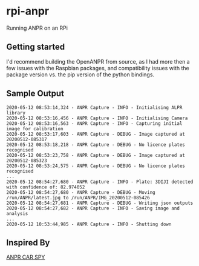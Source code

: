 # rpi-anpr
Running ANPR on an RPi

## Getting started
I'd recommend building the OpenANPR from source, as I had more then a few issues with the Raspbian packages, and compatibility issues with the package version vs. the pip version of the python bindings.


## Sample Output
```
2020-05-12 08:53:14,324 - ANPR Capture - INFO - Initialising ALPR library
2020-05-12 08:53:16,456 - ANPR Capture - INFO - Initialising Camera
2020-05-12 08:53:16,563 - ANPR Capture - INFO - Capturing initial image for calibration
2020-05-12 08:53:17,603 - ANPR Capture - DEBUG - Image captured at 20200512-085317
2020-05-12 08:53:18,218 - ANPR Capture - DEBUG - No licence plates recognised
2020-05-12 08:53:23,758 - ANPR Capture - DEBUG - Image captured at 20200512-085323
2020-05-12 08:53:24,575 - ANPR Capture - DEBUG - No licence plates recognised
...
2020-05-12 08:54:27,680 - ANPR Capture - INFO - Plate: 3DIJI detected with confidence of: 82.974052
2020-05-12 08:54:27,680 - ANPR Capture - DEBUG - Moving /run/ANPR/latest.jpg to /run/ANPR/IMG_20200512-085426
2020-05-12 08:54:27,681 - ANPR Capture - DEBUG - Writing json outputs
2020-05-12 08:54:27,682 - ANPR Capture - INFO - Saving image and analysis
...
2020-05-12 10:53:44,985 - ANPR Capture - INFO - Shutting down
```
## Inspired By
[ANPR CAR SPY](https://magpi.raspberrypi.org/articles/anpr-car-spy-raspberry-pi)
